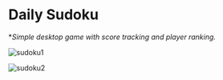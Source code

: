 # Daily Sudoku
**Simple desktop game with score tracking and player ranking.*

![sudoku1](https://github.com/Milan-Kovacevic/daily-sudoku-game/assets/93384395/3fb0718d-1721-4e33-894f-bc7be45f705e)

![sudoku2](https://github.com/Milan-Kovacevic/daily-sudoku-game/assets/93384395/2ddd74c7-fa77-4827-ace0-36bff743349b)
